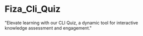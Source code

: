 # Fiza_Cli_Quiz
 "Elevate learning with our CLI Quiz, a dynamic tool for interactive knowledge assessment and engagement."
